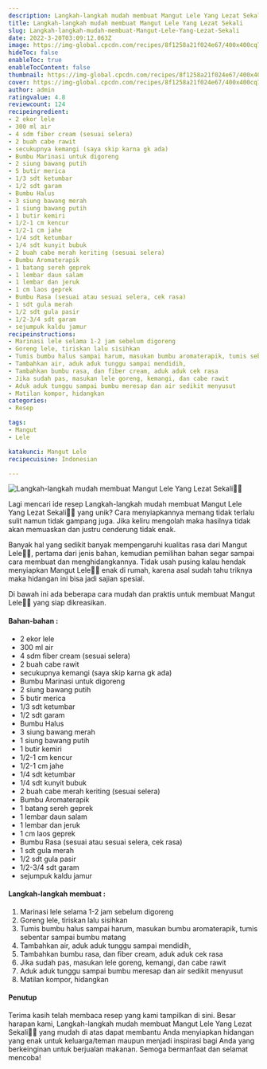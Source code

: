 ```yaml
---
description: Langkah-langkah mudah membuat Mangut Lele Yang Lezat Sekali"
title: Langkah-langkah mudah membuat Mangut Lele Yang Lezat Sekali
slug: Langkah-langkah-mudah-membuat-Mangut-Lele-Yang-Lezat-Sekali
date: 2022-3-20T03:09:12.063Z
image: https://img-global.cpcdn.com/recipes/8f1258a21f024e67/400x400cq70/photo.jpg
hideToc: false
enableToc: true
enableTocContent: false
thumbnail: https://img-global.cpcdn.com/recipes/8f1258a21f024e67/400x400cq70/photo.jpg
cover: https://img-global.cpcdn.com/recipes/8f1258a21f024e67/400x400cq70/photo.jpg
author: admin
ratingvalue: 4.8
reviewcount: 124
recipeingredient:
- 2 ekor lele
- 300 ml air
- 4 sdm fiber cream (sesuai selera)
- 2 buah cabe rawit
- secukupnya kemangi (saya skip karna gk ada)
- Bumbu Marinasi untuk digoreng
- 2 siung bawang putih
- 5 butir merica
- 1/3 sdt ketumbar
- 1/2 sdt garam
- Bumbu Halus
- 3 siung bawang merah
- 1 siung bawang putih
- 1 butir kemiri
- 1/2-1 cm kencur
- 1/2-1 cm jahe
- 1/4 sdt ketumbar
- 1/4 sdt kunyit bubuk
- 2 buah cabe merah keriting (sesuai selera)
- Bumbu Aromaterapik
- 1 batang sereh geprek
- 1 lembar daun salam
- 1 lembar dan jeruk
- 1 cm laos geprek
- Bumbu Rasa (sesuai atau sesuai selera, cek rasa)
- 1 sdt gula merah
- 1/2 sdt gula pasir
- 1/2-3/4 sdt garam
- sejumpuk kaldu jamur
recipeinstructions:
- Marinasi lele selama 1-2 jam sebelum digoreng
- Goreng lele, tiriskan lalu sisihkan
- Tumis bumbu halus sampai harum, masukan bumbu aromaterapik, tumis sebentar sampai bumbu matang
- Tambahkan air, aduk aduk tunggu sampai mendidih,
- Tambahkan bumbu rasa, dan fiber cream, aduk aduk cek rasa
- Jika sudah pas, masukan lele goreng, kemangi, dan cabe rawit
- Aduk aduk tunggu sampai bumbu meresap dan air sedikit menyusut
- Matilan kompor, hidangkan
categories:
- Resep

tags:
- Mangut
- Lele

katakunci: Mangut Lele
recipecuisine: Indonesian

---
```


![Langkah-langkah mudah membuat Mangut Lele Yang Lezat Sekali👩‍🍳](https://img-global.cpcdn.com/recipes/8f1258a21f024e67/400x400cq70/photo.jpg)

Lagi mencari ide resep Langkah-langkah mudah membuat Mangut Lele Yang Lezat Sekali👩‍🍳 yang unik? Cara menyiapkannya memang tidak terlalu sulit namun tidak gampang juga. Jika keliru mengolah maka hasilnya tidak akan memuaskan dan justru cenderung tidak enak.

Banyak hal yang sedikit banyak mempengaruhi kualitas rasa dari Mangut Lele👩‍🍳, pertama dari jenis bahan, kemudian pemilihan bahan segar sampai cara membuat dan menghidangkannya. Tidak usah pusing kalau hendak menyiapkan Mangut Lele👩‍🍳 enak di rumah, karena asal sudah tahu triknya maka hidangan ini bisa jadi sajian spesial.

Di bawah ini ada beberapa cara mudah dan praktis untuk membuat Mangut Lele👩‍🍳 yang siap dikreasikan.

<!--inarticleads1-->

#### Bahan-bahan :

- 2 ekor lele
- 300 ml air
- 4 sdm fiber cream (sesuai selera)
- 2 buah cabe rawit
- secukupnya kemangi (saya skip karna gk ada)
- Bumbu Marinasi untuk digoreng
- 2 siung bawang putih
- 5 butir merica
- 1/3 sdt ketumbar
- 1/2 sdt garam
- Bumbu Halus
- 3 siung bawang merah
- 1 siung bawang putih
- 1 butir kemiri
- 1/2-1 cm kencur
- 1/2-1 cm jahe
- 1/4 sdt ketumbar
- 1/4 sdt kunyit bubuk
- 2 buah cabe merah keriting (sesuai selera)
- Bumbu Aromaterapik
- 1 batang sereh geprek
- 1 lembar daun salam
- 1 lembar dan jeruk
- 1 cm laos geprek
- Bumbu Rasa (sesuai atau sesuai selera, cek rasa)
- 1 sdt gula merah
- 1/2 sdt gula pasir
- 1/2-3/4 sdt garam
- sejumpuk kaldu jamur

<!--inarticleads2-->

#### Langkah-langkah membuat :

1. Marinasi lele selama 1-2 jam sebelum digoreng
1. Goreng lele, tiriskan lalu sisihkan
1. Tumis bumbu halus sampai harum, masukan bumbu aromaterapik, tumis sebentar sampai bumbu matang
1. Tambahkan air, aduk aduk tunggu sampai mendidih,
1. Tambahkan bumbu rasa, dan fiber cream, aduk aduk cek rasa
1. Jika sudah pas, masukan lele goreng, kemangi, dan cabe rawit
1. Aduk aduk tunggu sampai bumbu meresap dan air sedikit menyusut
1. Matilan kompor, hidangkan

#### Penutup

Terima kasih telah membaca resep yang kami tampilkan di sini. Besar harapan kami, Langkah-langkah mudah membuat Mangut Lele Yang Lezat Sekali👩‍🍳 yang mudah di atas dapat membantu Anda menyiapkan hidangan yang enak untuk keluarga/teman maupun menjadi inspirasi bagi Anda yang berkeinginan untuk berjualan makanan. Semoga bermanfaat dan selamat mencoba!